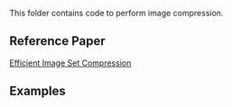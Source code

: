 This folder contains code to perform image compression.

## Reference Paper  
[Efficient Image Set Compression](https://ieeexplore.ieee.org/document/8803230)  

## Examples  
